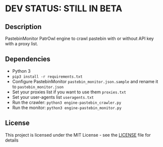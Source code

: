 # DEV STATUS: STILL IN BETA

## Description
PastebinMonitor PatrOwl engine to crawl pastebin with or without API key with a proxy list.

## Dependencies
- Python 3
- `pip3 install -r requirements.txt`
- Configure PastebinMonitor `pastebin_monitor.json.sample` and rename it to `pastebin_monitor.json`
- Set your proxies list if you want to use them `proxies.txt`
- Set your user-agents list `useragents.txt`
- Run the crawler: `python3 engine-pastebin_crawler.py`
- Run the monitor: `python3 engine-pastebin_monitor.py`

## License

This project is licensed under the MIT License - see the [LICENSE](LICENSE) file for details

